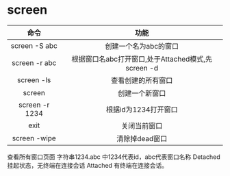 # screen

|命令             |功能                  |
|:-:              |:-:                  |
|screen -S abc    | 创建一个名为abc的窗口 |
|screen -r abc    | 根据窗口名abc打开窗口,处于Attached模式,先screen -d|
|screen -ls       |查看创建的所有窗口     |
|screen           | 创建一个新窗口        |
|screen -r 1234   | 根据id为1234打开窗口  |
|exit             |关闭当前窗口           |
|screen -wipe     |清除掉dead窗口         |

查看所有窗口页面
字符串1234.abc 中1234代表id，abc代表窗口名称
Detached   挂起状态，无终端在连接会话
Attached   有终端在连接会话。

